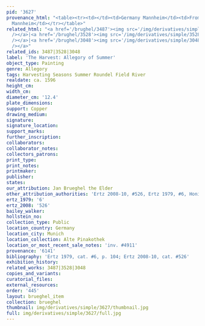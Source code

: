 ```yaml
---
pid: '3627'
provenance_html: "<table><tr><td></td><td>Germany Mannheim</td><td>From the Galerie
  Mannheim</td></tr></table>"
related_html: "<a href='/brughel/3487'><img src='/img/derivatives/simple/3487/thumbnail.jpg'
  /></a>|<a href='/brughel/3528'><img src='/img/derivatives/simple/3528/thumbnail.jpg'
  /></a>|<a href='/brughel/3048'><img src='/img/derivatives/simple/3048/thumbnail.jpg'
  /></a>"
related_ids: 3487|3528|3048
label: 'The Harvest: Allegory of Summer'
object_type: Painting
genre: Allegory
tags: Harvesting Seasons Summer Roundel Field River
realdate: ca. 1596
height_cm: 
width_cm: 
diameter_cm: '12.4'
plate_dimensions: 
support: Copper
drawing_medium: 
signature: 
signature_location: 
support_marks: 
further_inscription: 
collaborators: 
collaborator_notes: 
collectors_patrons: 
print_type: 
print_notes: 
printmaker: 
publisher: 
states: 
our_attribution: Jan Brueghel the Elder
other_attribution_authorities: 'Ertz 2008-10, #526, Ertz 1979, #6, Honig database'
ertz_1979: '6'
ertz_2008: '526'
bailey_walker: 
hollstein_no: 
collection_type: Public
location_country: Germany
location_city: Munich
location_collection: Alte Pinakothek
location_or_most_recent_sale_notes: 'inv. #4911'
provenance: '6141'
bibliography: 'Ertz 1979, cat. #6, p. 104; Ertz 2008-10, cat. #526'
exhibition_history: 
related_works: 3487|3528|3048
copies_and_variants: 
curatorial_files: 
external_resources: 
order: '445'
layout: brueghel_item
collection: brueghel
thumbnail: img/derivatives/simple/3627/thumbnail.jpg
full: img/derivatives/simple/3627/full.jpg
---
```

